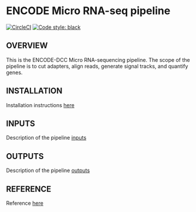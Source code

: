 ENCODE Micro RNA-seq pipeline
=================================================
[![CircleCI](https://circleci.com/gh/ENCODE-DCC/mirna-seq-pipeline.svg?style=svg)](https://circleci.com/gh/ENCODE-DCC/mirna-seq-pipeline) [![Code style: black](https://img.shields.io/badge/code%20style-black-000000.svg)](https://github.com/python/black)

OVERVIEW
------------
This is the ENCODE-DCC Micro RNA-sequencing pipeline. The scope of the pipeline is to cut adapters, align reads, generate signal tracks, and quantify genes.

INSTALLATION
-------------
Installation instructions [here](docs/installation.md)

INPUTS
--------
Description of the pipeline [inputs](docs/reference.md#inputs)

OUTPUTS
--------
Description of the pipeline [outputs](docs/reference.md#outputs)

REFERENCE
----------
Reference [here](docs/reference.md)

